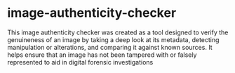 # image-authenticity-checker
This image authenticity checker was created as a tool designed to verify the genuineness of an image by taking a deep look at its metadata, detecting manipulation or alterations, and comparing it against known sources. It helps ensure that an image has not been tampered with or falsely represented to aid in digital forensic investigations
